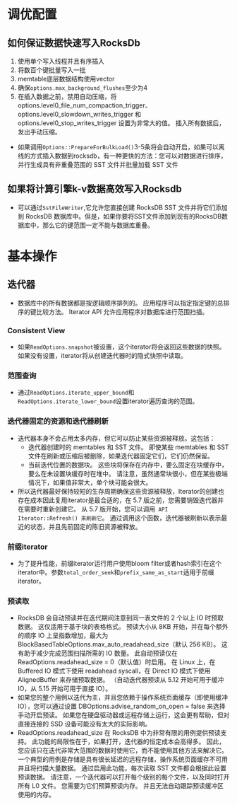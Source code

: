 # 调优配置

## 如何保证数据快速写入RocksDb

1. 使用单个写入线程并且有序插入
2. 将数百个键批量写入一批
3. memtable底层数据结构使用vector
4. 确保`options.max_background_flushes`至少为4
5. 在插入数据之前，禁用自动压缩，将 options.level0_file_num_compaction_trigger、options.level0_slowdown_writes_trigger 和 options.level0_stop_writes_trigger 设置为非常大的值。 插入所有数据后，发出手动压缩。

* 如果调用`Options::PrepareForBulkLoad()`3-5条将会自动开启，如果可以离线的方式插入数据到rocksdb，有一种更快的方法：您可以对数据进行排序，并行生成具有非重叠范围的 SST 文件并批量加载 SST 文件

## 如果将计算引擎k-v数据高效写入Rocksdb

* 可以通过`SstFileWriter`,它允许您直接创建 RocksDB SST 文件并将它们添加到 RocksDB 数据库中。但是，如果你要将SST文件添加到现有的RocksDB数据库中，那么它的键范围一定不能与数据库重叠。

# 基本操作

## 迭代器

* 数据库中的所有数据都是按逻辑顺序排列的。 应用程序可以指定指定键的总排序的键比较方法。 Iterator API 允许应用程序对数据库进行范围扫描。

### Consistent View

* 如果`ReadOptions.snapshot`被设置，这个iterator将会返回这些数据的快照。如果没有设置，iterator将从创建迭代器时的隐式快照中读取。

### 范围查询

* 通过`ReadOptions.iterate_upper_bound`和`ReadOptions.iterate_lower_bound`设置iterator遍历查询的范围。

### 迭代器固定的资源和迭代器刷新

* 迭代器本身不会占用太多内存，但它可以防止某些资源被释放。这包括：
  * 迭代器创建时的 memtables 和 SST 文件。 即使某些 memtables 和 SST 文件在刷新或压缩后被删除，如果迭代器固定它们，它们仍然保留。
  * 当前迭代位置的数据块。 这些块将保存在内存中，要么固定在块缓存中，要么在未设置块缓存时在堆中。 请注意，虽然通常块很小，但在某些极端情况下，如果值非常大，单个块可能会很大。
* 所以迭代器最好保持较短的生存周期确保这些资源被释放，Iterator的创建也存在成本因此复用iterator是最合适的，在 5.7 版之前，您需要销毁迭代器并在需要时重新创建它。 从 5.7 版开始，您可以调用` API Iterator::Refresh() 来刷新它`。 通过调用这个函数，迭代器被刷新以表示最近的状态，并且先前固定的陈旧资源被释放。

### 前缀iterator

* 为了提升性能，前缀iterator运行用户使用bloom filter或者hash索引在这个iterator中。参数`total_order_seek`和`prefix_same_as_start`适用于前缀iterator。

### 预读取

* RocksDB 会自动预读并在迭代期间注意到同一表文件的 2 个以上 IO 时预取数据。 这仅适用于基于块的表格格式。 预读大小从 8KB 开始，并在每个额外的顺序 IO 上呈指数增加，最大为 BlockBasedTableOptions.max_auto_readahead_size（默认 256 KB）。 这有助于减少完成范围扫描所需的 IO 数量。 此自动预读仅在 ReadOptions.readahead_size = 0（默认值）时启用。 在 Linux 上，在 Buffered IO 模式下使用 readahead syscall，在 Direct IO 模式下使用 AlignedBuffer 来存储预取数据。 （自动迭代器预读从 5.12 开始可用于缓冲 IO，从 5.15 开始可用于直接 IO）。
* 如果您的整个用例以迭代为主，并且您依赖于操作系统页面缓存（即使用缓冲 IO），您可以通过设置 DBOptions.advise_random_on_open = false 来选择手动开启预读。 如果您在硬盘驱动器或远程存储上运行，这会更有帮助，但对直接连接的 SSD 设备可能没有太大的实际影响。
* ReadOptions.readahead_size 在 RocksDB 中为非常有限的用例提供预读支持。 此功能的局限性在于，如果打开，迭代器的恒定成本会高得多。 因此，您应该只在迭代非常大范围的数据时使用它，而不能使用其他方法来解决它。 一个典型的用例是存储是具有很长延迟的远程存储，操作系统页面缓存不可用并且将扫描大量数据。 通过启用此功能，每次读取 SST 文件都会根据此设置预读数据。 请注意，一个迭代器可以打开每个级别的每个文件，以及同时打开所有 L0 文件。 您需要为它们预算预读内存。 并且无法自动跟踪预读缓冲区使用的内存。

